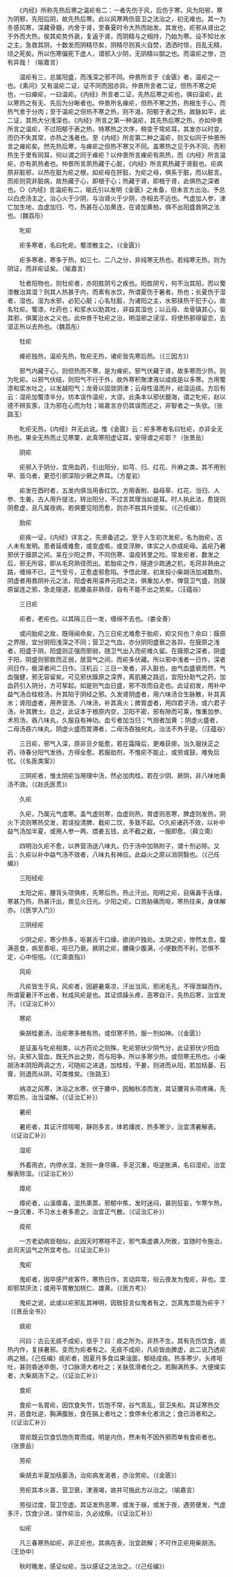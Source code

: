 <!-- { "loadSidebar": true } -->
　　《内经》所称先热后寒之温疟有二：一者先伤于风，后伤于寒，风为阳邪，寒为阴邪，先阳后阴，故先热后寒。此以风寒两伤营卫之法治之，初无难也。其一为冬感风寒，深藏骨髓，内舍于肾，至春夏时令大热而始发。其发也，疟邪从肾出之于外而大热，俟其疟势外衰，复返于肾，而阴精与之相持，乃始为寒。设不知壮水之主，急救其阴，十数发而阴精尽矣，阴精尽则真火自焚，洒洒时惊，目乱无精，顷之死矣。所以伤寒偏死下虚人，谓邪入少阴，无阴精以御之也。而温疟之惨，岂有异哉！（喻嘉言）

　　温疟有三，总属阳盛，而浅深之邪不同。仲景所言于《金匮》者，温疟之一也。《素问》又有温疟二证，证不同而因亦异。仲景所言者二证，但热不寒之疟也，一曰瘅疟，一曰温疟。《内经》所言者二证，先热后寒之疟也，俱曰温疟，此以寒热之有无、先后为分晰者也。仲景所名瘅疟，但热不寒之热，热根生于心，而热气舍于分肉；至于温疟之但热不寒之热，则不渴，阳郁于表之热，故脉如平，此二证，其热大分浅深也。《内经》所言之第一种温疟，其先热后寒之热，亦如仲景所言之温疟，不过阳郁于表之热，特寒热之次序，稍变于常疟耳，其发亦以时变，而仍不失其常，亦热之浅者也。至《内经》所言第二种之温疟，则又似同于仲景所言之瘅疟矣。然先热后寒，与瘅疟之但热不寒又不同。盖寒热之见于外不同，而积热生于里有同耳，何以谓之同于瘅疟？以仲景所言瘅疟有夙热，而《内经》所言温疟，亦有夙热者也。仲景所言夙热藏于心脏，《内经》所言夙热藏于肾脏也。疟病原非脏邪，以热在脏为疟之根，如疟母在肝脏，为疟之母，俱系于脏，而以脏言。而疟则究非脏病，故热藏于心，即根于心；热藏于肾，即根于肾，此俱热之深者也。○《内经》言温疟有二，喻氏引以发明《金匮》之未备，但未言方出治。予总以白虎汤主之，治心火于少阴，与治肾火于少阴，亦相去不远也。气虚加人参，津亡加生地，血虚加归、芍，热甚在心加黄连，在肾加黄柏，俱不出阳盛救阴之法也。（魏荔彤）

　　牝疟

　　疟多寒者，名曰牝疟。蜀漆散主之。（《金匮》）

　　疟多寒者，寒多于热，如三七、二八之分，非纯寒无热也。若纯寒无热，则为阴证，而非疟证矣。（喻嘉言）

　　牡者阳物也，则牡疟者，亦阳胜阴亏之疾也。阳胜阴亏，何不治其阳，而以蜀漆散治其湿？则其人热甚于内，而素有水饮，所谓夏伤于暑者，热也；长夏伤于湿者，湿也。湿为水邪，必犯心脏；心名牡脏，为诸阳之主，水邪挟热干犯于心，故名牡疟。蜀漆，吐药也；和浆水以助其吐，非益其湿也；以云母、龙骨镇其心，驱其邪，俱寓治水之义也。此仲景于牡疟之治，明湿邪之浸淫，将使热邪得留恋，去湿正所以去热也。（魏荔彤）

　　牡疟

　　瘅疟独热，温疟先热，牧疟无热，诸疟皆先寒后热。（《三因方》）

　　邪气内藏于心，则但热而不寒，是为瘅疟。邪气伏藏于肾，故多寒而少热，则为牝疟。以邪气伏结，则阳气不行于外，故外寒积聚津液以成痰是以多寒。方用蜀漆和浆水吐之，以发越阳气；龙骨以固敛阴津；云母性温而升，祛湿运痰。方后有云：湿疟加蜀漆半分。坊本误作温疟，大谬。此条本以邪伏髓海，谓之牝疟，赵以德不辨亥豕，注为邪在心而为牡；喻嘉言亦仍其误而述之，非智者之一失欤。（张路玉）

　　牝疟无热，《内经》并无此说。惟《金匮》云：疟多寒者名曰牡疟，亦非全无热也。果全无热而止见寒栗，此真寒阳虚证耳，安得谓之疟耶？（张景岳）

　　阴疟

　　疟邪入于阴分，宜用血药，引出阳分，如芎、归、红花、升麻之类。其不用别甲、首乌者，更恐引邪深陷少厥之界耳。（方星岩）

　　疟发在酉时者，五发内俱当用香红饮。方用香附、益母草、红花、当归、人参、生姜。古人用升提法，转出阳分，不过言其理当如是耳。时人执此法，愈提则阴愈虚，且凡属夜病，若俱要见阳而愈，则亦不胜其升提矣。（《己任编》）

　　胎疟

　　疟疾一证，《内经》详言之，先贤备述之。至于人生初次发疟，名为胎疟，古人未有发明。患者延缠难愈，或变虚咳，或变浮肿，体实之人亦成疟母。盖疟乃暑邪伏于膜原之间，呆在少阳之界，不同伤寒、温疫转里之险。常发疟者，数发之后，邪无所容，即从毛窍熟径而出。若胎疟之作，隧道少疏通之机，毛窍非熟由之路，缠绵不已，正气受亏，正愈虚邪愈陷。予悟此理，初发投小柴胡汤加减数剂，阴虚者用救阴补元之法，阳虚者用温养元阳之法，俱重加人参，俾营卫气盛，则膜原留连之邪，急走隧道，肌腠虽非熟径，自有不能不出之势矣。（汪蕴谷）

　　三日疟

　　疟者，老疟也。以其隔三日一发，缠绵不去也。（娄全善）

　　或问胎疟之故，既得闻命矣，乃三日疟尤难愈于胎疟，抑又何也？余曰：膜原之界限，宜分阴阳浅深之不同；营卫之气血，亦分阴阳盛衰之各异。在膜原之浅者，阳盛于阴，阳盛则正强而邪弱，随卫气出入而疟难久留。在膜原之深者，阴盛于阳，阴盛则邪胜而正弱，居营气之间，而疟多伏藏。所以邪中浅者一日作，深者间日作，极深者间二日作。汪机云：三日一发者，非入脏也，由气血盛衰而然，气血强健，邪无容留矣。可见邪伏膜原之深界，离肌腠之路远，宜阳分助气之药，加血药引入阴分，方可挈起。如是则气血日盛，邪不攻而自走也。此证初发，用补中益气汤合桂枝汤，升其陷于阴经之邪。久发肾阴虚者，用六味汤合生脉散，补其真水；肾阳虚者，用养营汤、八味汤，补其真火；脾胃虚者，用四君子汤，或六君子汤，补其脾土。总之，此证本于根原内空，卫阳不密，邪有隙而可乘，惟重加参、术煎汤，吞八味丸，久服自有神功。血亏者加当归；气弱者加黄 ；阴虚火盛者，二母汤吞六味丸，阴虚火盛而胃滞者，二母汤吞独何丸，治法不外乎是。（汪蕴谷）

　　三日疟，邪气入深，原非旦夕能愈，若在霜降后，更难获瘳。当久服扶正之药，待春分阳气发扬，方得全愈。若服劫剂，不惟疟不能止，或劳或鼓，难免后忧。（《名医类案》）

　　三阴疟者，惟太阴疟当用理中汤，然必加肉桂。若在少阴、厥阴，非八味地黄汤不效。（《赵氏医贯》）

　　久疟

　　久疟，乃属元气虚寒。盖气虚则寒，血虚则热，胃虚则恶寒，脾虚则发热，阴火下流则寒热交发，若误投清脾、截疟二饮，多致不起。○久疟诸药不效，以补中益气汤加半夏，或用人参一两、煨姜五钱，此不截之截，一服即愈。（薛立斋）

　　四明治久疟不愈，以养营汤送八味丸，仍于汤中加熟附子，谓十剂必除。又云：久疟以补中益气汤不效者，八味丸有神应。此益火之原以消阴翳也。（《己任编》）

　　三阳经疟

　　太阳之疟，腰背头项俱疼，先寒后热，热止汗出。阳明之疟，目痛鼻干舌燥，寒甚乃热，热甚汗出，畏见火日光。少阳之疟。口苦胁痛而呕，寒热往来，身体解亦。（《医学入门》）

　　三阴经疟

　　少阴之疟，寒少热多，呕甚舌干口燥，欲闭户独处。太阴之疟，惨然太息，腹满恶食，病至善呕，呕已乃衰。厥阴之疟，腰痛少腹满，小便数而不利，恐惧不定，心中悒悒。（《仁斋直指》）

　　风疟

　　凡疟皆生于风，风疟者，因避暑乘凉，汗出当风，邪闭毛孔，不得泄越而作。所谓夏暑汗不出者，秋成风疟是也。其证烦躁头疼，恶寒自汗，先热后寒，治宜发汗。（《证治汇补》）

　　寒疟

　　柴胡桂姜汤，治疟寒多微有热，或但寒不热，服一剂如神。（《金匮》）

　　是证虽与牝疟相类，以方药论之则殊，牝疟邪伏少阴气分，此证邪伏少阳血分。夫邪入营血，既无外出之势，而与阳争，所以多寒少热，或但寒无热也。小柴胡汤本阴阳两调之方，可随疟之进退，加桂枝，干姜，则进而从阳，若加栝蒌、石膏，则退而从阴，可类推矣。（张路玉）

　　纳凉之风寒，沐浴之水寒，伏于腠中，因触秋凉而发，其证腰背头项疼痛，先寒后热，治当温解。（《证治汇补》）

　　暑疟

　　暑疟者，其证汗烦喘喝，静则多言，体若燔炭，热多寒少，治宜清暑解表。（《证治汇补》）

　　湿疟

　　外着雨衣，内停水湿，发则一身尽痛，手足沉重，呕逆胀满，名曰湿疟。治宜解表除湿。（《证治汇补》）

　　瘴疟

　　瘴疟者，山溪瘴毒，湿热熏蒸，邪郁中焦，发时迷闷，甚则狂妄，乍寒乍热，一身沉重，不习水土者多患之。治宜正气散。（《证治汇补》）

　　疫疟

　　一方老幼病皆相似，此因天时寒暄不正，邪气乘虚袭入所致，宜随时令施治，此司天运气之所宜考也。（《证治汇补》）

　　鬼疟

　　鬼疟者，因卒感尸疰客忤，寒热日作，言动异常，俗云夜发为鬼疟，非也。宜却邪禁厌法；或用平胃散加桃仁、雄黄。（《医方考》）

　　鬼疟之说，此或以疟邪乱其神明，因致狂言似鬼者有之，岂真鬼祟能为疟乎？（《景岳全书》）

　　痰疟

　　问曰：古云无痰不成疟，信乎？曰：痰之所为，非热不生，其有先伤饮食，痰热内作，复挟暑邪。变而为疟者有之。无痰不成疟，凡疟皆由脾虚，此二说乃透疟病之根。《己任编》痰疟者，因夏月多食瓜果油面，郁结成痰。热多寒少，头疼呕吐，甚则昏迷卒倒，寸口脉滑大者吐之；关脉弦滑者化之。若胸满热多。大便燥实者，大柴胡汤下之。（《证治汇补》）

　　食疟

　　食疟一名胃疟，因饮食失节，饥饱不常，谷气乖乱，营卫失和。其证寒热交并，恶食吐逆，胸满腹胀，食在膈上者吐之；食停未化者消之；食已消者和之。（《证治汇补》）

　　胃疟既云饮食饥饱伤胃而成，明是内伤，然未有不因外邪而单有食疟者也。（张景岳）

　　劳疟

　　柴胡去半夏加栝蒌汤，治疟病发渴者，亦治劳疟。（《金匮》）

　　劳疟其本火甚，营卫衰，津液竭，故并可施此方以治之。（喻嘉言）

　　劳役过度，营卫空虚。其证发热恶寒，或发于昼，或发于夜，遇劳便发，气虚多汗，饮食少进，误作疟治，久必成瘵。（《证治汇补》）

　　似疟

　　凡三春寒热如疟，非正疟也，其病在表，治宜疏解；不可作正疟用柴胡汤。（王协中）

　　秋时晚发，感证似疟，当以感证之法治之。（《己任编》）


